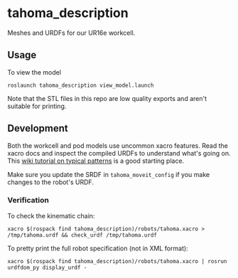 # tahoma_description

Meshes and URDFs for our UR16e workcell.

## Usage

To view the model

    roslaunch tahoma_description view_model.launch

Note that the STL files in this repo are low quality exports and aren't suitable for printing.

## Development

Both the workcell and pod models use uncommon xacro features. Read the xacro docs and inspect the compiled URDFs to understand what's going on. This [wiki tutorial on typical patterns](http://wiki.ros.org/urdf/Tutorials/Using%20Xacro%20to%20Clean%20Up%20a%20URDF%20File) is a good starting place.

Make sure you update the SRDF in `tahoma_moveit_config` if you make changes to the robot's URDF.

### Verification

To check the kinematic chain:

    xacro $(rospack find tahoma_description)/robots/tahoma.xacro > /tmp/tahoma.urdf && check_urdf /tmp/tahoma.urdf

To pretty print the full robot specification (not in XML format):

    xacro $(rospack find tahoma_description)/robots/tahoma.xacro | rosrun urdfdom_py display_urdf - 
